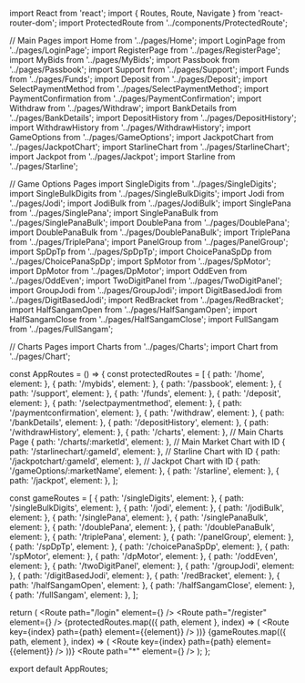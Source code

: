 import React from 'react';
import { Routes, Route, Navigate } from 'react-router-dom';
import ProtectedRoute from '../components/ProtectedRoute';

// Main Pages
import Home from '../pages/Home';
import LoginPage from '../pages/LoginPage';
import RegisterPage from '../pages/RegisterPage';
import MyBids from '../pages/MyBids';
import Passbook from '../pages/Passbook';
import Support from '../pages/Support';
import Funds from '../pages/Funds';
import Deposit from '../pages/Deposit';
import SelectPaymentMethod from '../pages/SelectPaymentMethod';
import PaymentConfirmation from '../pages/PaymentConfirmation';
import Withdraw from '../pages/Withdraw';
import BankDetails from '../pages/BankDetails';
import DepositHistory from '../pages/DepositHistory';
import WithdrawHistory from '../pages/WithdrawHistory';
import GameOptions from '../pages/GameOptions';
import JackpotChart from '../pages/JackpotChart';
import StarlineChart from '../pages/StarlineChart';
import Jackpot from '../pages/Jackpot';
import Starline from '../pages/Starline';

// Game Options Pages
import SingleDigits from '../pages/SingleDigits';
import SingleBulkDigits from '../pages/SingleBulkDigits';
import Jodi from '../pages/Jodi';
import JodiBulk from '../pages/JodiBulk';
import SinglePana from '../pages/SinglePana';
import SinglePanaBulk from '../pages/SinglePanaBulk';
import DoublePana from '../pages/DoublePana';
import DoublePanaBulk from '../pages/DoublePanaBulk';
import TriplePana from '../pages/TriplePana';
import PanelGroup from '../pages/PanelGroup';
import SpDpTp from '../pages/SpDpTp';
import ChoicePanaSpDp from '../pages/ChoicePanaSpDp';
import SpMotor from '../pages/SpMotor';
import DpMotor from '../pages/DpMotor';
import OddEven from '../pages/OddEven';
import TwoDigitPanel from '../pages/TwoDigitPanel';
import GroupJodi from '../pages/GroupJodi';
import DigitBasedJodi from '../pages/DigitBasedJodi';
import RedBracket from '../pages/RedBracket';
import HalfSangamOpen from '../pages/HalfSangamOpen';
import HalfSangamClose from '../pages/HalfSangamClose';
import FullSangam from '../pages/FullSangam';

// Charts Pages
import Charts from '../pages/Charts';
import Chart from '../pages/Chart';

const AppRoutes = () => {
  const protectedRoutes = [
    { path: '/home', element: <Home /> },
    { path: '/mybids', element: <MyBids /> },
    { path: '/passbook', element: <Passbook /> },
    { path: '/support', element: <Support /> },
    { path: '/funds', element: <Funds /> },
    { path: '/deposit', element: <Deposit /> },
    { path: '/selectpaymentmethod', element: <SelectPaymentMethod /> },
    { path: '/paymentconfirmation', element: <PaymentConfirmation /> },
    { path: '/withdraw', element: <Withdraw /> },
    { path: '/bankDetails', element: <BankDetails /> },
    { path: '/depositHistory', element: <DepositHistory /> },
    { path: '/withdrawHistory', element: <WithdrawHistory /> },
    { path: '/charts', element: <Charts /> }, // Main Charts Page
    { path: '/charts/:marketId', element: <Chart /> }, // Main Market Chart with ID
    { path: '/starlinechart/:gameId', element: <StarlineChart /> }, // Starline Chart with ID
    { path: '/jackpotchart/:gameId', element: <JackpotChart /> }, // Jackpot Chart with ID
    { path: '/gameOptions/:marketName', element: <GameOptions /> },
    { path: '/starline', element: <Starline /> },
    { path: '/jackpot', element: <Jackpot /> },
  ];

  const gameRoutes = [
    { path: '/singleDigits', element: <SingleDigits /> },
    { path: '/singleBulkDigits', element: <SingleBulkDigits /> },
    { path: '/jodi', element: <Jodi /> },
    { path: '/jodiBulk', element: <JodiBulk /> },
    { path: '/singlePana', element: <SinglePana /> },
    { path: '/singlePanaBulk', element: <SinglePanaBulk /> },
    { path: '/doublePana', element: <DoublePana /> },
    { path: '/doublePanaBulk', element: <DoublePanaBulk /> },
    { path: '/triplePana', element: <TriplePana /> },
    { path: '/panelGroup', element: <PanelGroup /> },
    { path: '/spDpTp', element: <SpDpTp /> },
    { path: '/choicePanaSpDp', element: <ChoicePanaSpDp /> },
    { path: '/spMotor', element: <SpMotor /> },
    { path: '/dpMotor', element: <DpMotor /> },
    { path: '/oddEven', element: <OddEven /> },
    { path: '/twoDigitPanel', element: <TwoDigitPanel /> },
    { path: '/groupJodi', element: <GroupJodi /> },
    { path: '/digitBasedJodi', element: <DigitBasedJodi /> },
    { path: '/redBracket', element: <RedBracket /> },
    { path: '/halfSangamOpen', element: <HalfSangamOpen /> },
    { path: '/halfSangamClose', element: <HalfSangamClose /> },
    { path: '/fullSangam', element: <FullSangam /> },
  ];

  return (
    <Routes>
      <Route path="/login" element={<LoginPage />} />
      <Route path="/register" element={<RegisterPage />} />
      {protectedRoutes.map(({ path, element }, index) => (
        <Route
          key={index}
          path={path}
          element={<ProtectedRoute>{element}</ProtectedRoute>}
        />
      ))}
      {gameRoutes.map(({ path, element }, index) => (
        <Route
          key={index}
          path={path}
          element={<ProtectedRoute>{element}</ProtectedRoute>}
        />
      ))}
      <Route path="*" element={<Navigate to="/login" />} />
    </Routes>
  );
};

export default AppRoutes;
